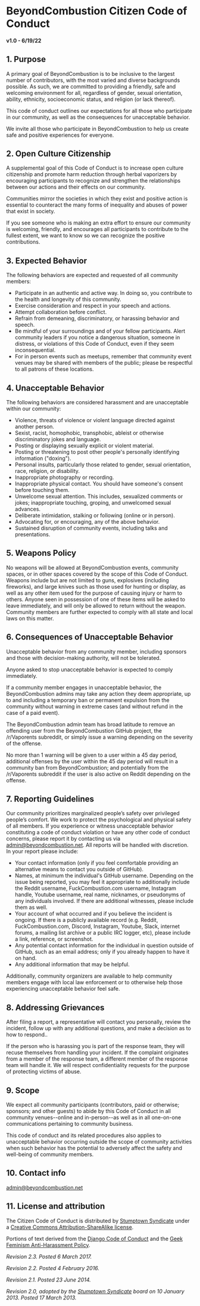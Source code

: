 # BeyondCombustion Citizen Code of Conduct
#### v1.0 - 6/19/22

## 1. Purpose

A primary goal of BeyondCombustion is to be inclusive to the largest number of contributors, with the most varied and diverse backgrounds possible. As such, we are committed to providing a friendly, safe and welcoming environment for all, regardless of gender, sexual orientation, ability, ethnicity, socioeconomic status, and religion (or lack thereof).

This code of conduct outlines our expectations for all those who participate in our community, as well as the consequences for unacceptable behavior.

We invite all those who participate in BeyondCombustion to help us create safe and positive experiences for everyone.

## 2. Open Culture Citizenship

A supplemental goal of this Code of Conduct is to increase open culture citizenship and promote harm reduction through herbal vaporizers by encouraging participants to recognize and strengthen the relationships between our actions and their effects on our community.

Communities mirror the societies in which they exist and positive action is essential to counteract the many forms of inequality and abuses of power that exist in society.

If you see someone who is making an extra effort to ensure our community is welcoming, friendly, and encourages all participants to contribute to the fullest extent, we want to know so we can recognize the positive contributions.

## 3. Expected Behavior

The following behaviors are expected and requested of all community members:

 * Participate in an authentic and active way. In doing so, you contribute to the health and longevity of this community.
 * Exercise consideration and respect in your speech and actions.
 * Attempt collaboration before conflict.
 * Refrain from demeaning, discriminatory, or harassing behavior and speech.
 * Be mindful of your surroundings and of your fellow participants. Alert community leaders if you notice a dangerous situation, someone in distress, or violations of this Code of Conduct, even if they seem inconsequential.
 * For in person events such as meetups, remember that community event venues may be shared with members of the public; please be respectful to all patrons of these locations.

## 4. Unacceptable Behavior

The following behaviors are considered harassment and are unacceptable within our community:

 * Violence, threats of violence or violent language directed against another person.
 * Sexist, racist, homophobic, transphobic, ableist or otherwise discriminatory jokes and language.
 * Posting or displaying sexually explicit or violent material.
 * Posting or threatening to post other people's personally identifying information ("doxing").
 * Personal insults, particularly those related to gender, sexual orientation, race, religion, or disability.
 * Inappropriate photography or recording.
 * Inappropriate physical contact. You should have someone's consent before touching them.
 * Unwelcome sexual attention. This includes, sexualized comments or jokes; inappropriate touching, groping, and unwelcomed sexual advances.
 * Deliberate intimidation, stalking or following (online or in person).
 * Advocating for, or encouraging, any of the above behavior.
 * Sustained disruption of community events, including talks and presentations.

## 5. Weapons Policy

No weapons will be allowed at BeyondCombustion events, community spaces, or in other spaces covered by the scope of this Code of Conduct. Weapons include but are not limited to guns, explosives (including fireworks), and large knives such as those used for hunting or display, as well as any other item used for the purpose of causing injury or harm to others. Anyone seen in possession of one of these items will be asked to leave immediately, and will only be allowed to return without the weapon. Community members are further expected to comply with all state and local laws on this matter.

## 6. Consequences of Unacceptable Behavior

Unacceptable behavior from any community member, including sponsors and those with decision-making authority, will not be tolerated.

Anyone asked to stop unacceptable behavior is expected to comply immediately.

If a community member engages in unacceptable behavior, the BeyondCombustion admins may take any action they deem appropriate, up to and including a temporary ban or permanent expulsion from the community without warning in extreme cases (and without refund in the case of a paid event).

The BeyondCombustion admin team has broad latitude to remove an offending user from the BeyondCombustion GitHub project, the /r/Vaporents subreddit, or simply issue a warning depending on the severity of the offense. 

No more than 1 warning will be given to a user within a 45 day period, additional offenses by the user within the 45 day period will result in a community ban from BeyondCombustion; and potentially from the /r/Vaporents subreddit if the user is also active on Reddit depending on the offense.

## 7. Reporting Guidelines

Our community prioritizes marginalized people’s safety over privileged people’s comfort. We work to protect the psychological and physical safety of all members. If you experience or witness unacceptable behavior constituting a code of conduct violation or have any other code of conduct concerns, please report it by contacting us via admin@beyondcombustion.net. All reports will be handled with discretion. In your report please include:

- Your contact information (only if you feel comfortable providing an alternative means to contact you outside of GitHub).
- Names, at minimum the individual's GitHub username. Depending on the issue being reported, you may feel it appropriate to additionally include the Reddit username, FuckCombustion.com username, Instagram handle, Youtube username, real name, nicknames, or pseudonyms of any individuals involved. If there are additional witnesses, please include them as well.
- Your account of what occurred and if you believe the incident is ongoing. If there is a publicly available record (e.g. Reddit, FuckCombustion.com, Discord, Instagram, Youtube, Slack, internet forums, a mailing list archive or a public IRC logger, etc), please include a link, reference, or screenshot.
- Any potential contact information for the individual in question outside of GitHub, such as an email address; only if you already happen to have it on hand.
- Any additional information that may be helpful.

Additionally, community organizers are available to help community members engage with local law enforcement or to otherwise help those experiencing unacceptable behavior feel safe.

## 8. Addressing Grievances

After filing a report, a representative will contact you personally, review the incident, follow up with any additional questions, and make a decision as to how to respond..

If the person who is harassing you is part of the response team, they will recuse themselves from handling your incident. If the complaint originates from a member of the response team, a different member of the response team will handle it. We will respect confidentiality requests for the purpose of protecting victims of abuse.

## 9. Scope

We expect all community participants (contributors, paid or otherwise; sponsors; and other guests) to abide by this Code of Conduct in all community venues--online and in-person--as well as in all one-on-one communications pertaining to community business.

This code of conduct and its related procedures also applies to unacceptable behavior occurring outside the scope of community activities when such behavior has the potential to adversely affect the safety and well-being of community members.

## 10. Contact info

admin@beyondcombustion.net

## 11. License and attribution

The Citizen Code of Conduct is distributed by [Stumptown Syndicate](http://stumptownsyndicate.org) under a [Creative Commons Attribution-ShareAlike license](http://creativecommons.org/licenses/by-sa/3.0/). 

Portions of text derived from the [Django Code of Conduct](https://www.djangoproject.com/conduct/) and the [Geek Feminism Anti-Harassment Policy](http://geekfeminism.wikia.com/wiki/Conference_anti-harassment/Policy).

_Revision 2.3. Posted 6 March 2017._

_Revision 2.2. Posted 4 February 2016._

_Revision 2.1. Posted 23 June 2014._

_Revision 2.0, adopted by the [Stumptown Syndicate](http://stumptownsyndicate.org) board on 10 January 2013. Posted 17 March 2013._
